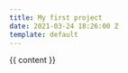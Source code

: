 ```yaml
---
title: My first project
date: 2021-03-24 18:26:00 Z
template: default
---
```


<section>
    {{ content }}
</section>